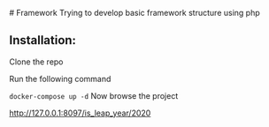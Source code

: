#   F r a m e w o r k 
 
 T r y i n g   t o   d e v e l o p   b a s i c   f r a m e w o r k   s t r u c t u r e   u s i n g   p h p 

## Installation:

Clone the repo

  Run the following command

`docker-compose up -d`
 
Now browse the project

http://127.0.0.1:8097/is_leap_year/2020
